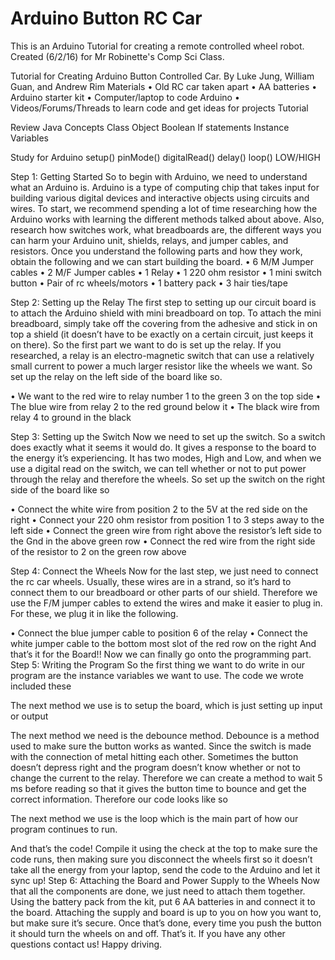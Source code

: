 # Arduino Button RC Car
This is an Arduino Tutorial for creating a remote controlled wheel robot.  Created (6/2/16) for Mr Robinette's Comp Sci Class.

Tutorial for Creating Arduino Button Controlled Car.
By Luke Jung, William Guan, and Andrew Rim
Materials
•    Old RC car taken apart
•    AA batteries
•    Arduino starter kit
•    Computer/laptop to code Arduino
•    Videos/Forums/Threads to learn code and get ideas for projects
Tutorial

Review Java Concepts
Class
Object
Boolean
If statements
Instance Variables

Study for Arduino
setup()
pinMode()
digitalRead()
delay()
loop()
LOW/HIGH

Step 1: Getting Started
So to begin with Arduino, we need to understand what an Arduino is.  Arduino is a type of computing chip that takes input for building various digital devices and interactive objects using circuits and wires.
To start, we recommend spending a lot of time researching how the Arduino works with learning the different methods talked about above.  Also, research how switches work, what breadboards are, the different ways you can harm your Arduino unit, shields, relays, and jumper cables, and resistors.
Once you understand the following parts and how they work, obtain the following and we can start building the board.
•    6 M/M Jumper cables
•    2 M/F Jumper cables
•    1 Relay
•    1 220 ohm resistor
•    1 mini switch button
•    Pair of rc wheels/motors
•    1 battery pack
•    3 hair ties/tape


Step 2: Setting up the Relay
The first step to setting up our circuit board is to attach the Arduino shield with mini breadboard on top.  To attach the mini breadboard, simply take off the covering from the adhesive and stick in on top a shield (it doesn’t have to be exactly on a certain circuit, just keeps it on there).
So the first part we want to do is set up the relay.  If you researched, a relay is an electro-magnetic switch that can use a relatively small current to power a much larger resistor like the wheels we want.
So set up the relay on the left side of the board like so.




•    We want to the red wire to relay number 1 to the green 3 on the top side
•    The blue wire from relay 2 to the red ground below it
•    The black wire from relay 4 to ground in the black

Step 3: Setting up the Switch
Now we need to set up the switch.  So a switch does exactly what it seems it would do.  It gives a response to the board to the energy it’s experiencing.  It has two modes, High and Low, and when we use a digital read on the switch, we can tell whether or not to put power through the relay and therefore the wheels.
So set up the switch on the right side of the board like so









•    Connect the white wire from position 2 to the 5V at the red side on the right
•    Connect your 220 ohm resistor from position 1 to 3 steps away to the left side
•    Connect the green wire from right above the resistor’s left side to the Gnd in the above green row
•    Connect the red wire from the right side of the resistor to 2 on the green row above

Step 4: Connect the Wheels
Now for the last step, we just need to connect the rc car wheels. Usually, these wires are in a strand, so it’s hard to connect them to our breadboard or other parts of our shield.  Therefore we use the F/M jumper cables to extend the wires and make it easier to plug in.
For these, we plug it in like the following.









•    Connect the blue jumper cable to position 6 of the relay
•    Connect the white jumper cable to the bottom most slot of the red row on the right
And that’s it for the Board!! Now we can finally go onto the programming part.
Step 5: Writing the Program
So the first thing we want to do write in our program are the instance variables we want to use.  The code we wrote included these

The next method we use is to setup the board, which is just setting up input or output

The next method we need is the debounce method.  Debounce is a method used to make sure the button works as wanted.  Since the switch is made with the connection of metal hitting each other.  Sometimes the button doesn’t depress right and the program doesn’t know whether or not to change the current to the relay.  Therefore we can create a method to wait 5 ms before reading so that it gives the button time to bounce and get the correct information.
Therefore our code looks like so


The next method we use is the loop which is the main part of how our program continues to run.

And that’s the code!
Compile it using the check at the top to make sure the code runs, then making sure you disconnect the wheels first so it doesn’t take all the energy from your laptop, send the code to the Arduino and let it sync up!
Step 6: Attaching the Board and Power Supply to the Wheels
Now that all the components are done, we just need to attach them together.  Using the battery pack from the kit, put 6 AA batteries in and connect it to the board.  Attaching the supply and board is up to you on how you want to, but make sure it’s secure.  Once that’s done, every time you push the button it should turn the wheels on and off.
That’s it.  If you have any other questions contact us!  Happy driving.

